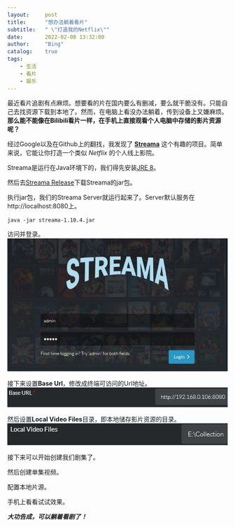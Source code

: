 ```yaml
---
layout:     post
title:      "想办法躺着看片"
subtitle:   " \"打造我的Netflix\""
date:       2022-02-08 13:32:00
author:     "Bing"
catalog:    true
tags:
    - 生活
    - 看片
    - 娱乐
---
```


最近看片追剧有点麻烦。想要看的片在国内要么有删减，要么就干脆没有。只能自己去找资源下载到本地了。然而，在电脑上看没办法躺着，传到设备上又嫌麻烦。**那么能不能像在Bilibili看片一样，在手机上直接观看个人电脑中存储的影片资源呢？**

经过Google以及在Github上的翻找，我发现了 [**Streama**](https://github.com/streamaserver/streama) 这个有趣的项目。简单来说，它能让你打造一个类似 *Netflix* 的个人线上影院。

Streama是运行在Java环境下的，我们得先安装[JRE 8](https://www.oracle.com/java/technologies/downloads/)。

然后去[Streama Release](https://github.com/streamaserver/streama/releases)下载Streama的jar包。

执行jar包，我们的Streama Server就运行起来了。Server默认服务在http://localhost:8080上。
```
java -jar streama-1.10.4.jar
```

访问并登录。
![](/img/post/streama-logging-page.PNG)

接下来设置**Base Url**，修改成终端可访问的Url地址。
![](/img/post/streama-base-url.PNG)

然后设置**Local Video Files**目录，即本地储存影片资源的目录。
![](/img/post/streama-local-video-files.PNG)

接下来可以开始创建我们剧集了。

然后创建单集视频。

配置本地片源。

手机上看看试试效果。

***大功告成，可以躺着看剧了！***